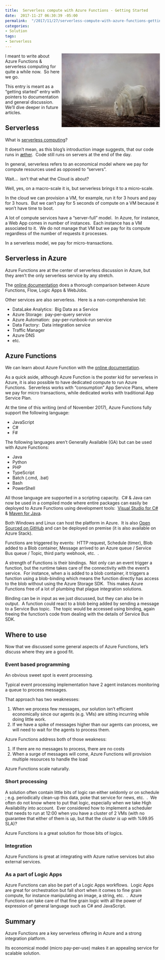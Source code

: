 ```yaml
---
title:  Serverless compute with Azure Functions - Getting Started
date:  2017-11-27 06:30:39 -05:00
permalink:  "/2017/11/27/serverless-compute-with-azure-functions-getting-started/"
categories:
- Solution
tags:
- Serverless
---
```

<a href="assets/2017/11/serverless-compute-with-azure-functions-getting-started/halloween-2742991_640.jpg"><img style="border:0 currentcolor;float:right;display:inline;background-image:none;" title="halloween-2742991_640" src="assets/2017/11/serverless-compute-with-azure-functions-getting-started/halloween-2742991_640_thumb.jpg" alt="halloween-2742991_640" width="320" height="240" align="right" border="0" /></a>I meant to write about Azure Functions &amp; serverless computing for quite a while now.  So here we go.

This entry is meant as a “getting started” entry with pointers to documentation and general discussion.  We’ll dive deeper in future articles.
<h2>Serverless</h2>
What is <a href="https://en.wikipedia.org/wiki/Serverless_computing" target="_blank" rel="noopener">serverless computing</a>?

It doesn’t mean, as this blog’s introduction image suggests, that our code runs in <a href="https://en.wikipedia.org/wiki/Aether_(classical_element)" target="_blank" rel="noopener">æther</a>.  Code still runs on servers at the end of the day.

In general, serverless refers to an economical model where we pay for compute resources used as opposed to “servers”.

Wait…  isn’t that what the Cloud is about?

Well, yes, on a macro-scale it is, but serverless brings it to a micro-scale.

In the cloud we can provision a VM, for example, run it for 3 hours and pay for 3 hours.  But we can’t pay for 5 seconds of compute on a VM because it won’t have time to boot.

A lot of compute services have a “server-full” model.  In Azure, for instance, a Web App comes in number of instances.  Each instance has a VM associated to it.  We do not manage that VM but we pay for its compute regardless of the number of requests it processes.

In a serverless model, we pay for micro-transactions.
<h2>Serverless in Azure</h2>
Azure Functions are at the center of serverless discussion in Azure, but they aren’t the only serverless service by any stretch.

The <a href="https://docs.microsoft.com/en-us/azure/azure-functions/functions-compare-logic-apps-ms-flow-webjobs" target="_blank" rel="noopener">online documentation</a> does a thorough comparison between Azure Functions, Flow, Logic Apps &amp; WebJobs.

Other services are also serverless.  Here is a non-comprehensive list:
<ul>
 	<li>DataLake Analytics:  Big Data as a Service</li>
 	<li>Azure Storage:  pay-per-query service</li>
 	<li>Azure Automation:  pay-per-runbook-run service</li>
 	<li>Data Factory:  Data integration service</li>
 	<li>Traffic Manager</li>
 	<li>Azure DNS</li>
 	<li>etc.</li>
</ul>
<h2>Azure Functions</h2>
We can learn about Azure Function with the <a href="https://docs.microsoft.com/en-us/azure/azure-functions/functions-overview" target="_blank" rel="noopener">online documentation</a>.

As a quick aside, although Azure Function is the poster kid for serverless in Azure, it is also possible to have dedicated compute to run Azure Functions.  Serverless works with “consumption” App Service Plans, where we pay for micro transactions, while dedicated works with traditional App Service Plan.

At the time of this writing (end of November 2017), Azure Functions fully support the following language:
<ul>
 	<li>JavaScript</li>
 	<li>C#</li>
 	<li>F#</li>
</ul>
The following languages aren’t Generally Available (GA) but can be used with Azure Functions:
<ul>
 	<li>Java</li>
 	<li>Python</li>
 	<li>PHP</li>
 	<li>TypeScript</li>
 	<li>Batch (.cmd, .bat)</li>
 	<li>Bash</li>
 	<li>PowerShell</li>
</ul>
All those language are supported in a scripting capacity.  C# &amp; Java can now be used in a compiled mode where entire packages can easily be deployed to Azure Functions using development tools:  <a href="https://docs.microsoft.com/en-us/azure/azure-functions/functions-create-your-first-function-visual-studio" target="_blank" rel="noopener">Visual Studio for C#</a> &amp; <a href="https://docs.microsoft.com/en-us/azure/azure-functions/functions-create-first-java-maven" target="_blank" rel="noopener">Maven for Java</a>.

Both Windows and Linux can host the platform in Azure.  It is also <a href="https://github.com/azure/azure-webjobs-sdk-script" target="_blank" rel="noopener">Open Sourced on GitHub</a> and can be deployed on premise (it is also available on Azure Stack).

Functions are triggered by events:  HTTP request, Schedule (timer), Blob added to a Blob container, Message arrived to an Azure queue / Service Bus queue / Topic, third party webhook, etc.  .

A strength of Functions is their bindings.  Not only can an event trigger a function, but the runtime takes care of the connectivity with the event’s service.  For instance, when a is added to a blob container, it triggers a function using a blob-binding which means the function directly has access to the blob without using the Azure Storage SDK.  This makes Azure Functions free of a lot of plumbing that plague integration solutions.

Binding can be in input as we just discussed, but they can also be in output.  A function could react to a blob being added by sending a message to a Service Bus topic.  The topic would be accessed using binding, again freeing the function’s code from dealing with the details of Service Bus SDK.
<h2>Where to use</h2>
Now that we discussed some general aspects of Azure Functions, let’s discuss where they are a good fit.
<h3>Event based programming</h3>
An obvious sweet spot is event processing.

Typical event processing implementation have 2 agent instances monitoring a queue to process messages.

That approach has two weaknesses:
<ol>
 	<li>When we process few messages, our solution isn’t efficient economically since our agents (e.g. VMs) are sitting incurring while doing little work.</li>
 	<li>If we have a spike of messages higher than our agents can process, we will need to wait for the agents to process them.</li>
</ol>
Azure Functions address both of those weakness:
<ol>
 	<li>If there are no messages to process, there are no costs</li>
 	<li>When a surge of messages will come, Azure Functions will provision multiple resources to handle the load</li>
</ol>
Azure Functions scale naturally.
<h3>Short processing</h3>
A solution often contain little bits of logic ran either seldomly or on schedule ; e.g. periodically clean-up this data, poke that service for news, etc.  .  We often do not know where to put that logic, especially when we take High Availability into account.  Ever considered how to implement a scheduler that needs to run at 12:00 when you have a cluster of 2 VMs (with no guarantee that either of them is up, but that the <em>cluster is up </em>with %99.95 SLA)?

Azure Functions is a great solution for those bits of logics.
<h3>Integration</h3>
Azure Functions is great at integrating with Azure native services but also external services.
<h3>As a part of Logic Apps</h3>
Azure Functions can also be part of a Logic Apps workflows.  Logic Apps are great for orchestration but fall short when it comes to fine grain compute, for instance manipulating an image, a string, etc.  .  Azure Functions can take care of that fine grain logic with all the power of expression of general language such as C# and JavaScript.
<h3></h3>
<h3></h3>
<h2>Summary</h2>
Azure Functions are a key serverless offering in Azure and a strong integration platform.

Its economical model (micro pay-per-use) makes it an appealing service for scalable solution.